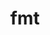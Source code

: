 ---
title: "fmt"
layout: cache
categories: [package, develop-2023-05-18]
meta: {"versions": ["10.0.0", "9.1.0"], "compilers": ["gcc@=11.1.0", "gcc@=12.3.0"], "oss": ["amzn2", "ubuntu20.04"], "platforms": ["linux"], "targets": ["neoverse_n1", "x86_64_v3"], "stacks": ["aws-pcluster-neoverse_n1", "aws-pcluster-neoverse_v1", "e4s", "root"], "num_specs": 2, "num_specs_by_stack": {"root": 2, "aws-pcluster-neoverse_v1": 1, "aws-pcluster-neoverse_n1": 1, "e4s": 1}}
spec_details: [{"hash": "lc2dp5twoz2nuyolbz25oub6kaqipqat", "compiler": "gcc@=12.3.0", "versions": ["9.1.0"], "os": "amzn2", "platform": "linux", "target": "neoverse_n1", "variants": ["build_system=cmake", "build_type=Release", "cxxstd=11", "generator=make", "~ipo", "patches=08fb707", "+pic", "~shared"], "stacks": ["root", "aws-pcluster-neoverse_v1", "aws-pcluster-neoverse_n1"], "size": "-", "tarball": "https://binaries.spack.io/releases/develop-2023-05-18/build_cache/linux-amzn2-neoverse_n1/gcc-12.3.0/fmt-9.1.0/linux-amzn2-neoverse_n1-gcc-12.3.0-fmt-9.1.0-lc2dp5twoz2nuyolbz25oub6kaqipqat.spack"}, {"hash": "heya5wbiossruigihqb7otecxe5vf5r3", "compiler": "gcc@=11.1.0", "versions": ["10.0.0"], "os": "ubuntu20.04", "platform": "linux", "target": "x86_64_v3", "variants": ["build_system=cmake", "build_type=Release", "cxxstd=11", "generator=make", "~ipo", "+pic", "~shared"], "stacks": ["root", "e4s"], "size": "-", "tarball": "https://binaries.spack.io/releases/develop-2023-05-18/build_cache/linux-ubuntu20.04-x86_64_v3/gcc-11.1.0/fmt-10.0.0/linux-ubuntu20.04-x86_64_v3-gcc-11.1.0-fmt-10.0.0-heya5wbiossruigihqb7otecxe5vf5r3.spack"}]
---